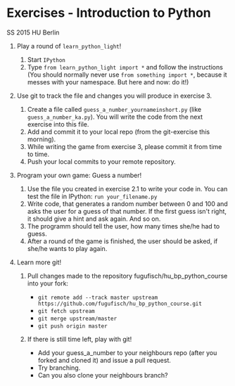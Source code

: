 # Exercises - Introduction to Python
SS 2015
HU Berlin


1. Play a round of `learn_python_light`!

    1. Start `IPython`
    2. Type `from learn_python_light import *` and follow the instructions
       (You should normally never use `from something import *`, because it messes with your namespace. But here and now: do it!)

2. Use git to track the file and changes you will produce in exercise 3.
    
    1. Create a file called `guess_a_number_yournameinshort.py` (like `guess_a_number_ka.py`). You will write the code from the next exercise into this file.
    2. Add and commit it to your local repo (from the git-exercise this morning).
    3. While writing the game from exercise 3, please commit it from time to time.
    4. Push your local commits to your remote repository.

3. Program your own game: Guess a number!

    1. Use the file you created in exercise 2.1 to write your code in. You can test the file in IPython: `run your_filename.py`
    2. Write code, that generates a random number between 0 and 100 and asks the user for a guess of that number. If the first guess isn't right, it should give a hint and ask again. And so on.
    3. The programm should tell the user, how many times she/he had to guess.
    4. After a round of the game is finished, the user should be asked, if she/he wants to play again.

4. Learn more git!

    1. Pull changes made to the repository fugufisch/hu_bp_python_course into your fork:
       - `git remote add --track master upstream https://github.com/fugufisch/hu_bp_python_course.git`
       - `git fetch upstream`
       - `git merge upstream/master`
       - `git push origin master`

    2. If there is still time left, play with git! 
       - Add your guess_a_number to your neighbours repo (after you forked and cloned it) and issue a pull request.
       - Try branching.
       - Can you also clone your neighbours branch?
